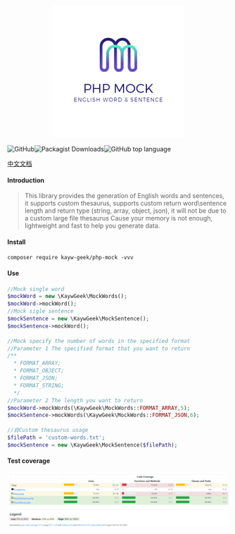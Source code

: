 <div align=center>
  
  ![](./logo.png)
  
</div>

![GitHub](https://img.shields.io/github/license/kayw-geek/php-mock)![Packagist Downloads](https://img.shields.io/packagist/dm/kayw-geek/php-mock)![GitHub top language](https://img.shields.io/github/languages/top/kayw-geek/php-mock)

[中文文档](./REDEME-ZH.md)

#### Introduction


> This library provides the generation of English words and sentences, it supports custom thesaurus, supports custom return word\sentence length and return type (string, array, object, json), it will not be due to a custom large file thesaurus Cause your memory is not enough, lightweight and fast to help you generate data.


#### Install

```shell
composer require kayw-geek/php-mock -vvv
```

#### Use

```php
//Mock single word
$mockWord = new \KaywGeek\MockWords();
$mockWord->mockWord();
//Mock sigle sentence
$mockSentence = new \KaywGeek\MockSentence();
$mockSentence->mockWord();

//Mock specify the number of words in the specified format
//Parameter 1 The specified format that you want to return
/**
  * FORMAT_ARRAY;
  * FORMAT_OBJECT;
  * FORMAT_JSON;
  * FORMAT_STRING; 
  */
//Parameter 2 The length you want to return
$mockWord->mockWords(\KaywGeek\MockWords::FORMAT_ARRAY,5);
$mockSentence->mockWords(\KaywGeek\MockWords::FORMAT_JSON,6);

//自Custom thesaurus usage
$filePath = 'custom-words.txt';
$mockSentence = new \KaywGeek\MockSentence($filePath);
```



#### Test coverage

![coverage](./coverage.png)

